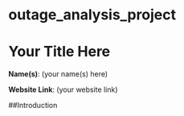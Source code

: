 # outage_analysis_project
# Your Title Here

**Name(s)**: (your name(s) here)

**Website Link**: (your website link)


##Introduction

##
